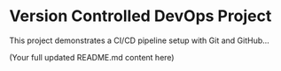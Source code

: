 # Version Controlled DevOps Project

This project demonstrates a CI/CD pipeline setup with Git and GitHub...

(Your full updated README.md content here)
